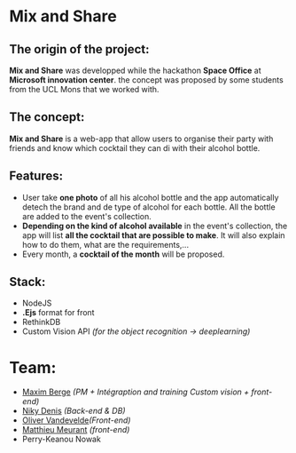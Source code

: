 # Mix and Share

## The origin of the project:
**Mix and Share** was developped while the hackathon **Space Office** at **Microsoft innovation center**.
the concept was proposed by some students from the UCL Mons that we worked with.

## The concept:
**Mix and Share** is a web-app that allow users to organise their party with friends and know which cocktail they can di with their alcohol bottle.

## Features:
* User take **one photo** of all his alcohol bottle and the app automatically detech the brand and de type of alcohol for each bottle. All the bottle are added to the event's collection.
* **Depending on the kind of alcohol available** in the event's collection, the app will list **all the cocktail that are possible to make**. It will also explain how to do them, what are the requirements,...
* Every month, a **cocktail of the month** will be proposed.

## Stack:
* NodeJS
* **.Ejs** format for front
* RethinkDB
* Custom Vision API *(for the object recognition -> deeplearning)*


# Team:
* [Maxim Berge](https://www.linkedin.com/in/maxim-berge-94b486179/) *(PM + Intégraption and training Custom vision + front-end)*
* [Niky Denis](https://www.linkedin.com/in/nikitadenis/)  *(Back-end & DB)*
* [Oliver Vandevelde](https://www.linkedin.com/in/vandevelde-oliver/)*(Front-end)*
* [Matthieu Meurant](https://www.linkedin.com/in/matthieu-meurant-112778178/) *(front-end)*
* Perry-Keanou Nowak
